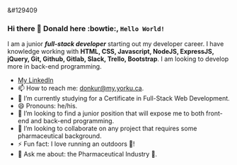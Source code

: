 &#129409
### Hi there 👋 Donald here :bowtie:, <code>Hello World!</code> 
I am a junior __*full-stack developer*__ starting out my developer career. I have knowledge working with **HTML, CSS, Javascript, NodeJS, ExpressJS, jQuery, Git, Github, Gitlab, Slack, Trello, Bootstrap**. I am looking to develop more in back-end programming. 

* [My LinkedIn](https://www.linkedin.com/in/donaldkurangwa/)
* 📫 How to reach me: donkur@my.yorku.ca.
* 🌱 I’m currently studying for a Certificate in Full-Stack Web Development.
* 😄 Pronouns: he/his.
* 👯 I’m looking to find a junior position that will expose me to both front-end and back-end programming.
* 👯 I’m looking to collaborate on any project that requires some pharmaceutical background.
* ⚡ Fun fact: I love running an outdoors :runner:!
* 💬 Ask me about: the Pharmaceutical Industry :pill:.
